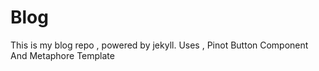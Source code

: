 # Blog

This is my blog repo , powered by jekyll.
Uses , Pinot Button Component And Metaphore Template 
